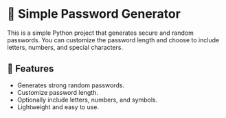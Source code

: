 # 🔐 Simple Password Generator
This is a simple Python project that generates secure and random passwords. You can customize the password length and choose to include letters, numbers, and special characters.

## 🚀 Features
- Generates strong random passwords.
- Customize password length.
- Optionally include letters, numbers, and symbols.
- Lightweight and easy to use.
